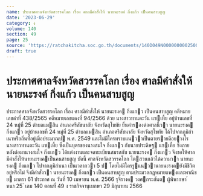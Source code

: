 ```yaml
---
name: ประกาศศาลจังหวัดสวรรคโลก เรื่อง ศาลมีคำสั่งให้ นายนะรงค์ กิ่งแก้ว เป็นคนสาบสูญ
date: '2023-06-29'
category: ง
volume: 140
section: 49
page: 25
source: 'https://ratchakitcha.soc.go.th/documents/140D049N0000000002500.pdf'
draft: true
---
```


# ประกาศศาลจังหวัดสวรรคโลก เรื่อง ศาลมีคำสั่งให้ นายนะรงค์ กิ่งแก้ว เป็นคนสาบสูญ

ประกาศศาลจังหวัดสวรรคโลก เรื่อง ศาลมีคําสั่งให้ นายนะรงค กิ่งแกว เป็นคนสาบสูญ คดีหมายเลขดําที่ 438/2565 คดีหมายเลขแดงที่ 94/2566 ด้วย นางสาวทานตะวัน แซเที้ย อยู่บ้านเลขที่ 24 หมู่ที่ 25 ตําบลแมสิน อําเภอศรีสัชนาลัย จังหวัดสุโขทัย ยื่นคํารองต่อศาลนี้วา นายนะรงค กิ่งแกว อยู่บ้านเลขที่ 24 หมู่ที่ 25 ตําบลแมสิน อําเภอศรีสัชนาลัย จังหวัดสุโขทัย ได้ไปจากภูมิลํา เนาหรือถิ่นที่อยู่เมื่อประมาณป พ.ศ. 2549 และไม่มีใครทราบแนวาเป็นตายรายดีอยางไร นางสาวทานตะวัน แซเที้ย ซึ่งเป็นบุตรของนางสมใจ กิ่งแกว กับนายประดิษฐ แซเที้ย ซึ่งภายหลังต่อมานางสมใจ กิ่งแกว ได้แต่งงานและจดทะเบียนสมรสกับ นายนะรงค กิ่งแกว จึงขอให้ศาลมีคําสั่งให้นายนะรงคเป็นคนสาบสูญ บัดนี้ ศาลจังหวัดสวรรคโลก ไตสวนแล้วได้ความวา นายนะรงค กิ่งแกว ไปจากภูมิลําเนา เป็นเวลากวา 5 ป โดยไม่มีใครรูแนวานายนะรงคยังมีชีวิตอยู่หรือไม่ จึงมีคําสั่งวา นายนะรงค กิ่งแกว เป็นคนสาบสูญ ตามประมวลกฎหมายแพงและพาณิชย มาตรา 61 ประกาศ ณ วันที่ 10 เมษายน พ.ศ. 2566 รุจิรางค วงศกระสันต ผู้พิพากษา ้ หนา 25 ่ เลม 140 ตอนที่ 49 ง ราชกิจจานุเบกษา 29 มิถุนายน 2566
